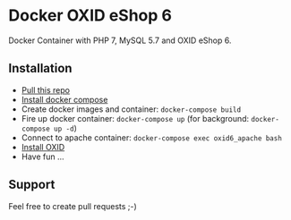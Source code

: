 # Docker OXID eShop 6
Docker Container with PHP 7, MySQL 5.7 and OXID eShop 6.

## Installation

- [Pull this repo](https://github.com/proudcommerce/docker-oxid6.git)
- [Install docker compose](https://docs.docker.com/compose/install/)
- Create docker images and container:
    `docker-compose build`
- Fire up docker container:
    `docker-compose up` (for background: `docker-compose up -d`)
- Connect to apache container:
    `docker-compose exec oxid6_apache bash`
- [Install OXID](http://oxid-eshop-developer-documentation.readthedocs.io/en/latest/getting_started/eshop_installation.html)
- Have fun ...


## Support

Feel free to create pull requests ;-)
